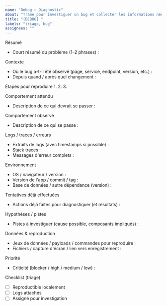 ```yaml
---
name: "Debug — Diagnostic"
about: "Trame pour investiguer un bug et collecter les informations nécessaires au triage."
title: "[DEBUG] "
labels: "triage, bug"
assignees: ""
---
```


Résumé
- Court résumé du problème (1–2 phrases) :

Contexte
- Où le bug a-t-il été observé (page, service, endpoint, version, etc.) :
- Depuis quand / après quel changement :

Étapes pour reproduire
1. 
2. 
3. 

Comportement attendu
- Description de ce qui devrait se passer :

Comportement observé
- Description de ce qui se passe :

Logs / traces / erreurs
- Extraits de logs (avec timestamps si possible) :
- Stack traces :
- Messages d'erreur complets :

Environnement
- OS / navigateur / version :
- Version de l'app / commit / tag :
- Base de données / autre dépendance (version) :

Tentatives déjà effectuées
- Actions déjà faites pour diagnostiquer (et résultats) :

Hypothèses / pistes
- Pistes à investiguer (cause possible, composants impliqués) :

Données & reproduction
- Jeux de données / payloads / commandes pour reproduire :
- Fichiers / capture d'écran / lien vers enregistrement :

Priorité
- Criticité (blocker / high / medium / low) :

Checklist (triage)
- [ ] Reproductible localement
- [ ] Logs attachés
- [ ] Assigné pour investigation
